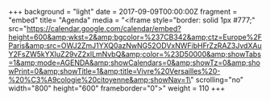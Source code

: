 +++
background = "light"
date = 2017-09-09T00:00:00Z
fragment = "embed"
title= "Agenda"
media = "<iframe style=\"border: solid 1px #777;\" src=\"https://calendar.google.com/calendar/embed?height=600&amp;wkst=2&amp;bgcolor=%237CB342&amp;ctz=Europe%2FParis&amp;src=OWJ2ZmJ1YXQ0azNwNG52ODVxNWFibHFrZzRAZ3JvdXAuY2FsZW5kYXIuZ29vZ2xlLmNvbQ&amp;color=%23D50000&amp;showTabs=1&amp;mode=AGENDA&amp;showCalendars=0&amp;showTz=0&amp;showPrint=0&amp;showTitle=1&amp;title=Vivre%20Versailles%20-%20%C3%A9cologie%20citoyenne&amp;showNav=1\" scrolling=\"no\" width=\"800\" height=\"600\" frameborder=\"0\"></iframe>"
weight = 110
+++